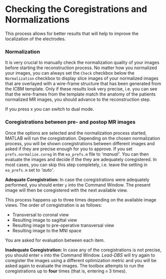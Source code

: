 # Checking the Coregistrations and Normalizations

This process allows for better results that will help to improve the localization of the electrodes.

### Normalization

It is very crucial to manually check the normalization quality of your images before starting the reconstruction process. No matter how you normalized your images, you can always set the `Check` checkbox below the `Normalization` checkbox to display slice images of your normalized images that are overlayed with a wire-frame  structure that has been generated from the ICBM template. Only if these results look very precise, i.e. you can see that the wire-frames from the template match the anatomy of the patients normalized MR images, you should advance to the reconstruction step.

If you press x you can switch to dual mode.

### Coregistrations between pre- and postop MR images

Once the options are selected and the normalization process started, MATLAB will run the coregistration. Depending on the chosen normalization process, you will be shown coregistrations between different images and asked if they are precise enough for you to approve. If you set `prefs.normalize.coreg` in the `ea_prefs.m` file to _'manual'_. You can then evaluate the images and decide if the they are adequately coregistered. In most cases, you can skip this step completely, i.e. leave the setting in `ea_prefs.m` set to _'auto'_.

**Adequate Coregistration:** In case the coregistrations were adequately performed, you should enter `y` into the Command Window. The present image will then be coregistered with the next available view.

This process happens up to three times depending on the available image views. The order of coregistration is as follows:

* Transversal to coronal view
* Resulting image to sagittal view
* Resulting image to pre-operative transversal view
* Resulting image to the MNI space

You are asked for evaluation between each item.

**Inadequate Coregistration:** In case any of the coregistrations is not precise, you should enter `n` into the Command Window. _Lead-DBS_ will try again to coregister the images using a different optimization metric and you will be asked again to evaluate the images. The toolbox attempts to run the coregistrations up to **four** times (that is, entering `n` 3 times).

